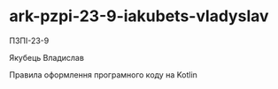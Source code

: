 # ark-pzpi-23-9-iakubets-vladyslav
ПЗПІ-23-9

Якубець Владислав

Правила оформлення програмного коду на Kotlin
